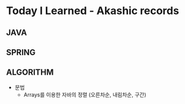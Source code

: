 # Today I Learned - Akashic records

## JAVA



## SPRING



## ALGORITHM

* 문법
  - Arrays를 이용한 자바의 정렬 (오른차순, 내림차순, 구간)
